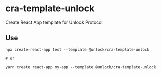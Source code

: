 # cra-template-unlock
Create React App template for Unlock Protocol

## Use
```
npx create-react-app test --template @unlock/cra-template-unlock

# or

yarn create react-app my-app --template @unlock/cra-template-unlock
```
